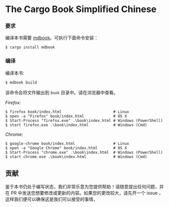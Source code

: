 # The Cargo Book Simplified Chinese


### 要求

编译本书需要 [mdbook]。可执行下面命令安装：

[mdBook]: https://github.com/azerupi/mdBook

```console
$ cargo install mdbook
```

### 编译

编译本书:

```console
$ mdbook build
```

该命令会将文件输出到 `book` 目录中。请在浏览器中查看。

_Firefox:_
```console
$ firefox book/index.html                       # Linux
$ open -a "Firefox" book/index.html             # OS X
$ Start-Process "firefox.exe" .\book\index.html # Windows (PowerShell)
$ start firefox.exe .\book\index.html           # Windows (Cmd)
```

_Chrome:_
```console
$ google-chrome book/index.html                 # Linux
$ open -a "Google Chrome" book/index.html       # OS X
$ Start-Process "chrome.exe" .\book\index.html  # Windows (PowerShell)
$ start chrome.exe .\book\index.html            # Windows (Cmd)
```


## 贡献

鉴于本书仍处于编写状态，我们非常乐意为您提供帮助！请随意提出任何问题，并在 PR 中发送您想要修改或更新的内容。如果您的更改较大，请先开一个 issue ，这样我们便可以确保这是我们可以接受的事情，
